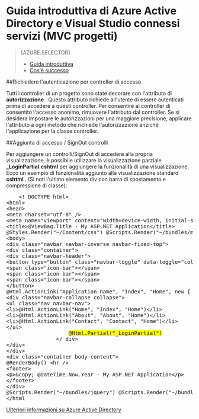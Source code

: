 <properties 
    pageTitle="Per iniziare con Azure Active Directory e i servizi di Visual Studio connessi (progetti MVC) | Microsoft Azure" 
    description="Come iniziare a utilizzare Azure Active Directory in progetti MVC dopo la connessione a o la creazione di un Azure Active Directory utilizzando Visual Studio connessi servizi" 
    services="active-directory" 
    documentationCenter="" 
    authors="TomArcher" 
    manager="douge" 
    editor=""/>
  
<tags 
    ms.service="active-directory" 
    ms.workload="web" 
    ms.tgt_pltfrm="vs-getting-started" 
    ms.devlang="na" 
    ms.topic="article" 
    ms.date="08/15/2016" 
    ms.author="tarcher"/>

# <a name="getting-started-with-azure-active-directory-and-visual-studio-connected-services-mvc-projects"></a>Guida introduttiva di Azure Active Directory e Visual Studio connessi servizi (MVC progetti)

> [AZURE.SELECTOR]
> - [Guida introduttiva](vs-active-directory-dotnet-getting-started.md)
> - [Cos'è successo](vs-active-directory-dotnet-what-happened.md)
 
##<a name="requiring-authentication-to-access-controllers"></a>Richiedere l'autenticazione per controller di accesso 

Tutti i controller di un progetto sono state decorare con l'attributo di **autorizzazione** . Questo attributo richiede all'utente di essere autenticati prima di accedere a questi controller. Per consentire al controller di consentito l'accesso anonimo, rimuovere l'attributo dal controller. Se si desidera impostare le autorizzazioni per una maggiore precisione, applicare l'attributo a ogni metodo che richiede l'autorizzazione anziché l'applicazione per la classe controller.
 
##<a name="adding-signin--signout-controls"></a>Aggiunta di accesso / SignOut controlli 

Per aggiungere un controlli/SignOut di accedere alla propria visualizzazione, è possibile utilizzare la visualizzazione parziale **_LoginPartial.cshtml** per aggiungere la funzionalità di una visualizzazione. Ecco un esempio di funzionalità aggiunto alla visualizzazione standard **cshtml** . (Si noti l'ultimo elemento div con barra di spostamento e compressione di classe):

<pre>
    &lt;! DOCTYPE html&gt; 
&lt;html&gt; 
&lt;head&gt; 
&lt;meta charset="utf-8" /&gt; 
&lt;meta name="viewport" content="width=device-width, initial-scale=1.0"&gt; 
&lt;title&gt;@ViewBag.Title - My ASP.NET Application&lt;/title&gt; 
@Styles.Render("~/Content/css") @Scripts.Render("~/bundles/modernizr") &lt;/head&gt; 
&lt;body&gt; 
&lt;div class="navbar navbar-inverse navbar-fixed-top"&gt; 
&lt;div class="container"&gt; 
&lt;div class="navbar-header"&gt; 
&lt;button type="button" class="navbar-toggle" data-toggle="collapse" data-target=".navbar-collapse"&gt; 
&lt;span class="icon-bar"&gt;&lt;/span&gt; 
&lt;span class="icon-bar"&gt;&lt;/span&gt; 
&lt;span class="icon-bar"&gt;&lt;/span&gt; 
&lt;/button&gt; 
@Html.ActionLink("Application name", "Index", "Home", new { area = "" }, new { @class = "navbar-brand" }) &lt;/div&gt; 
&lt;div class="navbar-collapse collapse"&gt; 
&lt;ul class="nav navbar-nav"&gt; 
&lt;li&gt;@Html.ActionLink("Home", "Index", "Home")&lt;/li&gt; 
&lt;li&gt;@Html.ActionLink("About", "About", "Home")&lt;/li&gt; 
&lt;li&gt;@Html.ActionLink("Contact", "Contact", "Home")&lt;/li&gt; 
&lt;/ul&gt; 
                    <span style="background-color:yellow">@Html.Partial("_LoginPartial")</span> 
                &lt;/ div&gt; 
&lt;/div&gt; 
&lt;/div&gt; 
&lt;div class="container body-content"&gt; 
@RenderBody() &lt;hr /&gt; 
&lt;footer&gt; 
&lt;p&gt;&amp;copy; @DateTime.Now.Year - My ASP.NET Application&lt;/p&gt; 
&lt;/footer&gt; 
&lt;/div&gt; 
@Scripts.Render("~/bundles/jquery") @Scripts.Render("~/bundles/bootstrap") @RenderSection("scripts", required: false) &lt;/body&gt; 
&lt;/html                                                                                                                                                                                                                                                                                                                                                                                                                                                           &gt;
</pre>

[Ulteriori informazioni su Azure Active Directory](https://azure.microsoft.com/services/active-directory/) 
